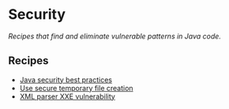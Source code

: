 # Security

_Recipes that find and eliminate vulnerable patterns in Java code._

## Recipes

* [Java security best practices](https://docs.openrewrite.org/reference/recipes/java/security/javasecuritybestpractices)
* [Use secure temporary file creation](https://docs.openrewrite.org/reference/recipes/java/security/securetempfilecreation)
* [XML parser XXE vulnerability](https://docs.openrewrite.org/reference/recipes/java/security/xmlparserxxevulnerability)


